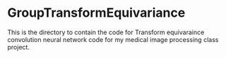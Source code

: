 # GroupTransformEquivariance
This is the directory to contain the code for Transform equivaraince convolution neural network code for my medical image processing class project.
